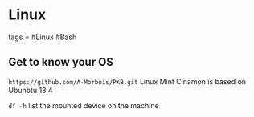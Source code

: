 # Linux
tags = #Linux #Bash


## Get to know your OS

`https://github.com/A-Morbois/PKB.git`
Linux Mint Cinamon is based on Ubunbtu 18.4


`df -h`
list the mounted device on the machine
